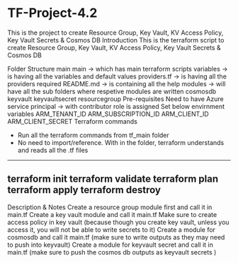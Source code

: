 # TF-Project-4.2
This is the project to create Resource Group, Key Vault, KV Access Policy, Key Vault Secrets &amp; Cosmos DB
Introduction
This is the terraform script to create Resource Group, Key Vault, KV Access Policy, Key Vault Secrets & Cosmos DB

Folder Structure
main 
    main -> which has main terraform scripts
    variables -> is having all the variables and default values
    providers.tf -> is having all the providers required
    README.md -> is containing all the help
modules  -> will have all the sub folders where respetive modules are written
    cosmosdb
    keyvault
    keyvaultsecret
    resourcegroup
Pre-requisites
Need to have Azure service principal -> with contributor role is assigned
Set below envirnment variables ARM_TENANT_ID ARM_SUBSCRIPTION_ID ARM_CLIENT_ID ARM_CLIENT_SECRET
Terraform commands
- Run all the terraform commands from tf_main folder
- No need to import/reference. With in the folder, terraform understands and reads all the .tf files
---------
terraform init
terraform validate
terraform plan
terraform apply
terraform destroy
---------
Description & Notes
Create a resource group module first and call it in main.tf
Create a key vault module and call it main.tf
Make sure to create access policy in key vault (because though you create key vault, unless you access it, you will not be able to write secrets to it)
Create a module for cosmosdb and call it main.tf (make sure to write outputs as they may need to push into keyvault)
Create a module for keyvault secret and call it in main.tf (make sure to push the cosmos db outputs as keyvault secrets )
